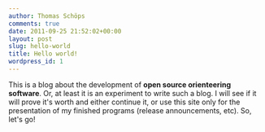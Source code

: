 ```yaml
---
author: Thomas Schöps
comments: true
date: 2011-09-25 21:52:02+00:00
layout: post
slug: hello-world
title: Hello world!
wordpress_id: 1
---
```


This is a blog about the development of **open source orienteering software**. Or, at least it is an experiment to write such a blog. I will see if it will prove it's worth and either continue it, or use this site only for the presentation of my finished programs (release announcements, etc). So, let's go!
